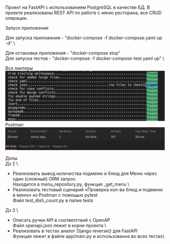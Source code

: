 Проект на FastAPI с использованием PostgreSQL в качестве БД. В проекте реализованы REST API по работе с меню ресторана, все CRUD операции.

Запуск приложения

Для запуска приложения - "docker-compose -f docker-compose.yaml up -d" \

Для остановки приложения - "docker-compose stop" \
Для запуска тестов - "docker-compose -f docker-compose-test.yaml up" \

Все линтеры \
![Текст с описанием картинки](img/linters.png) \
Postman \
![Текст с описанием картинки](img/postman.png)


 Допы \
 Дз 2 \
 - Реализовать вывод количества подменю и блюд для Меню через один (сложный) ORM запрос. \
 Находится в menu_repository.py, функция _get_menu \
 - Реализовать тестовый сценарий «Проверка кол-ва блюд и подменю в меню» из Postman с помощью pytest \
 Файл test_dish_count.py в папке tests

 Дз 3 \
- Описать ручки API в соответствий c OpenAP \
Файл openapi.json лежит в корне проекта \
-  Реализовать в тестах аналог Django reverse() для FastAPI \
Функция лежит в файле app/main.py и использованна во всех тестах\

